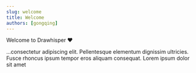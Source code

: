 ```yaml
---
slug: welcome
title: Welcome
authors: [gongqing]
---
```


Welcome to Drawhisper ❤️

<!-- truncate -->

...consectetur adipiscing elit. Pellentesque elementum dignissim ultricies. Fusce rhoncus ipsum tempor eros aliquam consequat. Lorem ipsum dolor sit amet